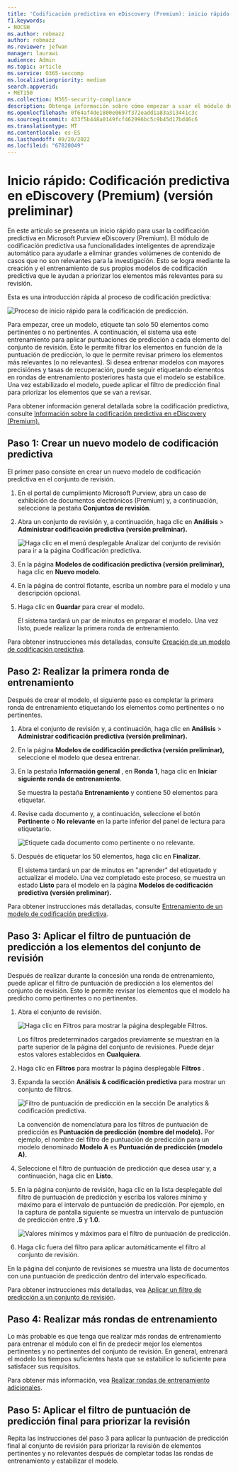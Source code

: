```yaml
---
title: 'Codificación predictiva en eDiscovery (Premium): inicio rápido'
f1.keywords:
- NOCSH
ms.author: robmazz
author: robmazz
ms.reviewer: jefwan
manager: laurawi
audience: Admin
ms.topic: article
ms.service: O365-seccomp
ms.localizationpriority: medium
search.appverid:
- MET150
ms.collection: M365-security-compliance
description: Obtenga información sobre cómo empezar a usar el módulo de codificación predictiva en eDiscovery (Premium). Este artículo le guiará por el proceso de un extremo a otro de usar la codificación predictiva para identificar el contenido de un conjunto de revisión que es más relevante para la investigación.
ms.openlocfilehash: 0f64af4de1800e0697f372eadd1a83a313441c3c
ms.sourcegitcommit: 433f5b448a0149fcf462996bc5c9b45d17bd46c6
ms.translationtype: MT
ms.contentlocale: es-ES
ms.lasthandoff: 09/20/2022
ms.locfileid: "67820049"
---
```

# <a name="quick-start-predictive-coding-in-ediscovery-premium-preview"></a>Inicio rápido: Codificación predictiva en eDiscovery (Premium) (versión preliminar)

En este artículo se presenta un inicio rápido para usar la codificación predictiva en Microsoft Purview eDiscovery (Premium). El módulo de codificación predictiva usa funcionalidades inteligentes de aprendizaje automático para ayudarle a eliminar grandes volúmenes de contenido de casos que no son relevantes para la investigación. Esto se logra mediante la creación y el entrenamiento de sus propios modelos de codificación predictiva que le ayudan a priorizar los elementos más relevantes para su revisión.

Esta es una introducción rápida al proceso de codificación predictiva:

![Proceso de inicio rápido para la codificación de predicción.](..\media\PredictiveCodingQuickStartProcess.png)

Para empezar, cree un modelo, etiquete tan solo 50 elementos como pertinentes o no pertinentes. A continuación, el sistema usa este entrenamiento para aplicar puntuaciones de predicción a cada elemento del conjunto de revisión. Esto le permite filtrar los elementos en función de la puntuación de predicción, lo que le permite revisar primero los elementos más relevantes (o no relevantes). Si desea entrenar modelos con mayores precisiónes y tasas de recuperación, puede seguir etiquetando elementos en rondas de entrenamiento posteriores hasta que el modelo se estabilice. Una vez estabilizado el modelo, puede aplicar el filtro de predicción final para priorizar los elementos que se van a revisar.

Para obtener información general detallada sobre la codificación predictiva, consulte [Información sobre la codificación predictiva en eDiscovery (Premium).](predictive-coding-overview.md)

## <a name="step-1-create-a-new-predictive-coding-model"></a>Paso 1: Crear un nuevo modelo de codificación predictiva

El primer paso consiste en crear un nuevo modelo de codificación predictiva en el conjunto de revisión.

1. En el portal de cumplimiento Microsoft Purview, abra un caso de exhibición de documentos electrónicos (Premium) y, a continuación, seleccione la pestaña **Conjuntos de revisión**.

2. Abra un conjunto de revisión y, a continuación, haga clic en **Análisis** > **Administrar codificación predictiva (versión preliminar).**

   ![Haga clic en el menú desplegable Analizar del conjunto de revisión para ir a la página Codificación predictiva.](..\media\ManagePredictiveCoding.png)

3. En la página **Modelos de codificación predictiva (versión preliminar),** haga clic en **Nuevo modelo**.

4. En la página de control flotante, escriba un nombre para el modelo y una descripción opcional.

5. Haga clic en **Guardar** para crear el modelo.

   El sistema tardará un par de minutos en preparar el modelo. Una vez listo, puede realizar la primera ronda de entrenamiento.

Para obtener instrucciones más detalladas, consulte [Creación de un modelo de codificación predictiva](predictive-coding-create-model.md).

## <a name="step-2-perform-the-first-training-round"></a>Paso 2: Realizar la primera ronda de entrenamiento

Después de crear el modelo, el siguiente paso es completar la primera ronda de entrenamiento etiquetando los elementos como pertinentes o no pertinentes.

1. Abra el conjunto de revisión y, a continuación, haga clic en **Análisis** > **Administrar codificación predictiva (versión preliminar).**

2. En la página **Modelos de codificación predictiva (versión preliminar),** seleccione el modelo que desea entrenar.

3. En la pestaña **Información general** , en **Ronda 1**, haga clic en **Iniciar siguiente ronda de entrenamiento**.

   Se muestra la pestaña **Entrenamiento** y contiene 50 elementos para etiquetar.

4. Revise cada documento y, a continuación, seleccione el botón **Pertinente** o **No relevante** en la parte inferior del panel de lectura para etiquetarlo.

   ![Etiquete cada documento como pertinente o no relevante.](..\media\TrainModel1.png)

5. Después de etiquetar los 50 elementos, haga clic en **Finalizar**.

    El sistema tardará un par de minutos en "aprender" del etiquetado y actualizar el modelo. Una vez completado este proceso, se muestra un estado **Listo** para el modelo en la página **Modelos de codificación predictiva (versión preliminar).**

Para obtener instrucciones más detalladas, consulte [Entrenamiento de un modelo de codificación predictiva](predictive-coding-train-model.md).

## <a name="step-3-apply-the-prediction-score-filter-to-items-in-review-set"></a>Paso 3: Aplicar el filtro de puntuación de predicción a los elementos del conjunto de revisión

Después de realizar durante la concesión una ronda de entrenamiento, puede aplicar el filtro de puntuación de predicción a los elementos del conjunto de revisión. Esto le permite revisar los elementos que el modelo ha predicho como pertinentes o no pertinentes.   

1. Abra el conjunto de revisión.

   ![Haga clic en Filtros para mostrar la página desplegable Filtros.](..\media\PredictionScoreFilter0.png)

   Los filtros predeterminados cargados previamente se muestran en la parte superior de la página del conjunto de revisiones. Puede dejar estos valores establecidos en **Cualquiera**.

2. Haga clic en **Filtros** para mostrar la página desplegable **Filtros** .

3. Expanda la sección **Análisis & codificación predictiva** para mostrar un conjunto de filtros.

      ![Filtro de puntuación de predicción en la sección De analytics & codificación predictiva.](..\media\PredictionScoreFilter1.png)

   La convención de nomenclatura para los filtros de puntuación de predicción es **Puntuación de predicción (nombre del modelo).** Por ejemplo, el nombre del filtro de puntuación de predicción para un modelo denominado **Modelo A** es **Puntuación de predicción (modelo A).**

4. Seleccione el filtro de puntuación de predicción que desea usar y, a continuación, haga clic en **Listo**.

5. En la página conjunto de revisión, haga clic en la lista desplegable del filtro de puntuación de predicción y escriba los valores mínimo y máximo para el intervalo de puntuación de predicción. Por ejemplo, en la captura de pantalla siguiente se muestra un intervalo de puntuación de predicción entre **.5** y **1.0**.

   ![Valores mínimos y máximos para el filtro de puntuación de predicción.](..\media\PredictionScoreFilter2.png)

6. Haga clic fuera del filtro para aplicar automáticamente el filtro al conjunto de revisión.

  En la página del conjunto de revisiones se muestra una lista de documentos con una puntuación de predicción dentro del intervalo especificado.

Para obtener instrucciones más detalladas, vea [Aplicar un filtro de predicción a un conjunto de revisión](predictive-coding-apply-prediction-filter.md).

## <a name="step-4-perform-more-training-rounds"></a>Paso 4: Realizar más rondas de entrenamiento

Lo más probable es que tenga que realizar más rondas de entrenamiento para entrenar el módulo con el fin de predecir mejor los elementos pertinentes y no pertinentes del conjunto de revisión. En general, entrenará el modelo los tiempos suficientes hasta que se estabilice lo suficiente para satisfacer sus requisitos.

Para obtener más información, vea [Realizar rondas de entrenamiento adicionales](predictive-coding-train-model.md#perform-additional-training-rounds).

## <a name="step-5-apply-the-final-prediction-score-filter-to-prioritize-review"></a>Paso 5: Aplicar el filtro de puntuación de predicción final para priorizar la revisión

Repita las instrucciones del paso 3 para aplicar la puntuación de predicción final al conjunto de revisión para priorizar la revisión de elementos pertinentes y no relevantes después de completar todas las rondas de entrenamiento y estabilizar el modelo.
